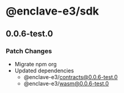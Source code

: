 # @enclave-e3/sdk

## 0.0.6-test.0

### Patch Changes

- Migrate npm org
- Updated dependencies
  - @enclave-e3/contracts@0.0.6-test.0
  - @enclave-e3/wasm@0.0.6-test.0
